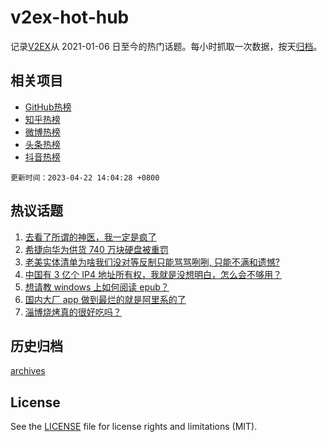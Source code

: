 # v2ex-hot-hub

 记录[V2EX](https://www.v2ex.com/)从 2021-01-06 日至今的热门话题。每小时抓取一次数据，按天[归档](archives)。
 
 ## 相关项目

- [GitHub热榜](https://github.com/it985/github-hot-hub)
- [知乎热榜](https://github.com/it985/zhihu-hot-hub)
- [微博热榜](https://github.com/it985/weibo-hot-hub)
- [头条热榜](https://github.com/it985/toutiao-hot-hub)
- [抖音热榜](https://github.com/it985/douyin-hot-hub)


 `更新时间：2023-04-22 14:04:28 +0800`

## 热议话题

1. [去看了所谓的神医，我一定是疯了](https://www.v2ex.com/t/934323)
1. [希捷向华为供货 740 万块硬盘被重罚](https://www.v2ex.com/t/934406)
1. [老美实体清单为啥我们没对等反制只能骂骂咧咧, 只能不满和遗憾?](https://www.v2ex.com/t/934497)
1. [中国有 3 亿个 IP4 地址所有权，我就是没想明白，怎么会不够用？](https://www.v2ex.com/t/934365)
1. [想请教 windows 上如何阅读 epub？](https://www.v2ex.com/t/934493)
1. [国内大厂 app 做到最烂的就是阿里系的了](https://www.v2ex.com/t/934321)
1. [淄博烧烤真的很好吃吗？](https://www.v2ex.com/t/934469)

## 历史归档

[archives](archives)

## License

See the [LICENSE](LICENSE) file for license rights and limitations (MIT).
